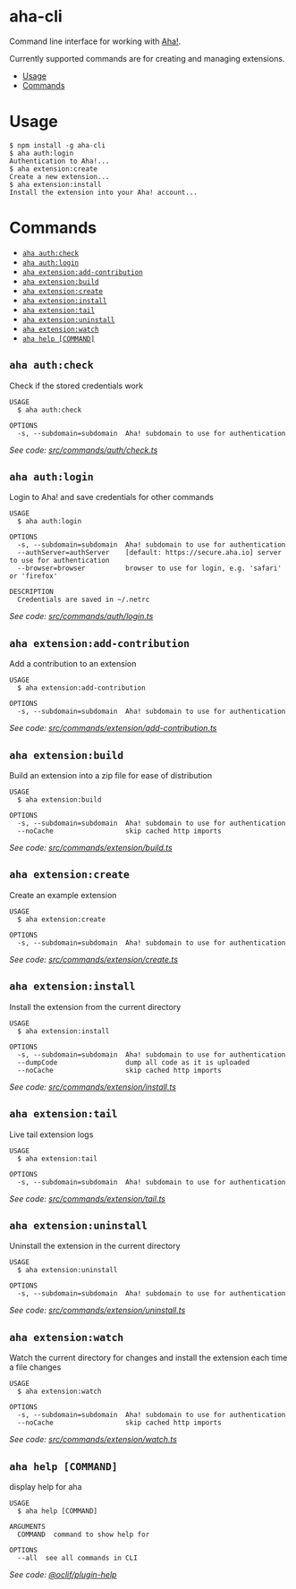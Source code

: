 aha-cli
=======

Command line interface for working with [Aha!](https://www.aha.io).

Currently supported commands are for creating and managing extensions. 

<!-- toc -->
* [Usage](#usage)
* [Commands](#commands)
<!-- tocstop -->
# Usage
```sh-session
$ npm install -g aha-cli
$ aha auth:login
Authentication to Aha!...
$ aha extension:create
Create a new extension...
$ aha extension:install
Install the extension into your Aha! account...
```
# Commands
<!-- commands -->
* [`aha auth:check`](#aha-authcheck)
* [`aha auth:login`](#aha-authlogin)
* [`aha extension:add-contribution`](#aha-extensionadd-contribution)
* [`aha extension:build`](#aha-extensionbuild)
* [`aha extension:create`](#aha-extensioncreate)
* [`aha extension:install`](#aha-extensioninstall)
* [`aha extension:tail`](#aha-extensiontail)
* [`aha extension:uninstall`](#aha-extensionuninstall)
* [`aha extension:watch`](#aha-extensionwatch)
* [`aha help [COMMAND]`](#aha-help-command)

## `aha auth:check`

Check if the stored credentials work

```
USAGE
  $ aha auth:check

OPTIONS
  -s, --subdomain=subdomain  Aha! subdomain to use for authentication
```

_See code: [src/commands/auth/check.ts](https://github.com/aha-app/aha-cli/blob/v1.12.0/src/commands/auth/check.ts)_

## `aha auth:login`

Login to Aha! and save credentials for other commands

```
USAGE
  $ aha auth:login

OPTIONS
  -s, --subdomain=subdomain  Aha! subdomain to use for authentication
  --authServer=authServer    [default: https://secure.aha.io] server to use for authentication
  --browser=browser          browser to use for login, e.g. 'safari' or 'firefox'

DESCRIPTION
  Credentials are saved in ~/.netrc
```

_See code: [src/commands/auth/login.ts](https://github.com/aha-app/aha-cli/blob/v1.12.0/src/commands/auth/login.ts)_

## `aha extension:add-contribution`

Add a contribution to an extension

```
USAGE
  $ aha extension:add-contribution

OPTIONS
  -s, --subdomain=subdomain  Aha! subdomain to use for authentication
```

_See code: [src/commands/extension/add-contribution.ts](https://github.com/aha-app/aha-cli/blob/v1.12.0/src/commands/extension/add-contribution.ts)_

## `aha extension:build`

Build an extension into a zip file for ease of distribution

```
USAGE
  $ aha extension:build

OPTIONS
  -s, --subdomain=subdomain  Aha! subdomain to use for authentication
  --noCache                  skip cached http imports
```

_See code: [src/commands/extension/build.ts](https://github.com/aha-app/aha-cli/blob/v1.12.0/src/commands/extension/build.ts)_

## `aha extension:create`

Create an example extension

```
USAGE
  $ aha extension:create

OPTIONS
  -s, --subdomain=subdomain  Aha! subdomain to use for authentication
```

_See code: [src/commands/extension/create.ts](https://github.com/aha-app/aha-cli/blob/v1.12.0/src/commands/extension/create.ts)_

## `aha extension:install`

Install the extension from the current directory

```
USAGE
  $ aha extension:install

OPTIONS
  -s, --subdomain=subdomain  Aha! subdomain to use for authentication
  --dumpCode                 dump all code as it is uploaded
  --noCache                  skip cached http imports
```

_See code: [src/commands/extension/install.ts](https://github.com/aha-app/aha-cli/blob/v1.12.0/src/commands/extension/install.ts)_

## `aha extension:tail`

Live tail extension logs

```
USAGE
  $ aha extension:tail

OPTIONS
  -s, --subdomain=subdomain  Aha! subdomain to use for authentication
```

_See code: [src/commands/extension/tail.ts](https://github.com/aha-app/aha-cli/blob/v1.12.0/src/commands/extension/tail.ts)_

## `aha extension:uninstall`

Uninstall the extension in the current directory

```
USAGE
  $ aha extension:uninstall

OPTIONS
  -s, --subdomain=subdomain  Aha! subdomain to use for authentication
```

_See code: [src/commands/extension/uninstall.ts](https://github.com/aha-app/aha-cli/blob/v1.12.0/src/commands/extension/uninstall.ts)_

## `aha extension:watch`

Watch the current directory for changes and install the extension each time a file changes

```
USAGE
  $ aha extension:watch

OPTIONS
  -s, --subdomain=subdomain  Aha! subdomain to use for authentication
  --noCache                  skip cached http imports
```

_See code: [src/commands/extension/watch.ts](https://github.com/aha-app/aha-cli/blob/v1.12.0/src/commands/extension/watch.ts)_

## `aha help [COMMAND]`

display help for aha

```
USAGE
  $ aha help [COMMAND]

ARGUMENTS
  COMMAND  command to show help for

OPTIONS
  --all  see all commands in CLI
```

_See code: [@oclif/plugin-help](https://github.com/oclif/plugin-help/blob/v3.1.0/src/commands/help.ts)_
<!-- commandsstop -->
